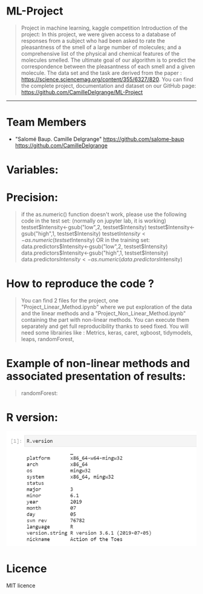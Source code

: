 # ML-Project
> Project in machine learning, kaggle competition 
> Introduction of the project: 
> In this project, we were given access to a database of responses from a subject who had been asked to rate the pleasantness of the smell of a large number of molecules; and a comprehensive list of the physical and chemical features of the molecules smelled. The ultimate goal of our algorithm is to predict the correspondence between the pleasantness of each smell and a given molecule. The data set and the task are derived from the paper : https://science.sciencemag.org/content/355/6327/820. You can find the complete project, documentation and dataset on our GitHub page: https://github.com/CamilleDelgrange/ML-Project 
<hr>

# <a name="team-members"></a>Team Members
* "Salomé Baup. Camille Delgrange"
https://github.com/salome-baup
https://github.com/CamilleDelgrange

# Variables:


# Precision:
> if the as.numeric() function doesn't work, please use the following code in the test set: (normally on jupyter lab, it is working)
> testset$Intensity<-gsub("low",2, testset$Intensity) 
> testset$Intensity<-gsub("high",1, testset$Intensity)
> testset$Intensity <- as.numeric(testset$Intensity)
> OR in the training set:
> data.predictors$Intensity<-gsub("low",2, testset$Intensity) 
> data.predictors$Intensity<-gsub("high",1, testset$Intensity)
> data.predictors$Intensity <- as.numeric(data.predictors$Intensity)


# How to reproduce the code ?
> You can find 2 files for the project, one "Project_Linear_Method.ipynb" where we put exploration of the data and the linear methods and a "Project_Non_Linear_Method.ipynb" containing the part with non-linear methods. You can execute them separately and get full reproducibility thanks to seed fixed. 
> You will need some librairies like : 
> Metrics, keras, caret, xgboost, tidymodels, leaps, randomForest, 

# Example of non-linear methods and associated presentation of results:
> randomForest:
> 

# R version:
 ![Capture.PNG](Capture.PNG) 

# Licence 
MIT licence
